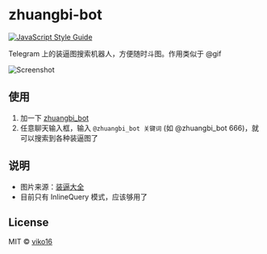 # zhuangbi-bot

[![JavaScript Style Guide](https://img.shields.io/badge/code%20style-standard-brightgreen.svg?style=flat)](http://standardjs.com/)

Telegram 上的装逼图搜索机器人，方便随时斗图。作用类似于 @gif

![Screenshot](https://cloud.githubusercontent.com/assets/5064777/20641273/6e906aac-b42f-11e6-997e-c6ba92a29f30.png)

## 使用
1. 加一下 [zhuangbi_bot](http://telegram.me/zhuangbi_bot)
1. 任意聊天输入框，输入 `@zhuangbi_bot 关键词` (如 @zhuangbi_bot 666)，就可以搜索到各种装逼图了

## 说明
- 图片来源：[装逼大全](http://www.zhuangbi.info/)
- 目前只有 InlineQuery 模式，应该够用了

## License
MIT © [viko16](https://github.com/viko16)
